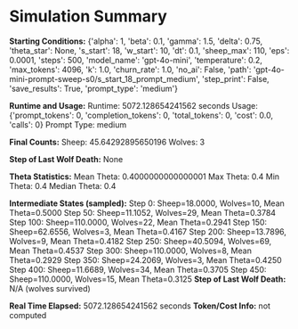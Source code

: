 # Simulation Summary

**Starting Conditions:**
{'alpha': 1, 'beta': 0.1, 'gamma': 1.5, 'delta': 0.75, 'theta_star': None, 's_start': 18, 'w_start': 10, 'dt': 0.1, 'sheep_max': 110, 'eps': 0.0001, 'steps': 500, 'model_name': 'gpt-4o-mini', 'temperature': 0.2, 'max_tokens': 4096, 'k': 1.0, 'churn_rate': 1.0, 'no_ai': False, 'path': 'gpt-4o-mini-prompt-sweep-s0/s_start_18_prompt_medium', 'step_print': False, 'save_results': True, 'prompt_type': 'medium'}

**Runtime and Usage:**
Runtime: 5072.128654241562 seconds
Usage: {'prompt_tokens': 0, 'completion_tokens': 0, 'total_tokens': 0, 'cost': 0.0, 'calls': 0}
Prompt Type: medium

**Final Counts:**
Sheep: 45.64292895650196
Wolves: 3

**Step of Last Wolf Death:**
None

**Theta Statistics:**
Mean Theta: 0.4000000000000001
Max Theta: 0.4
Min Theta: 0.4
Median Theta: 0.4

**Intermediate States (sampled):**
Step 0: Sheep=18.0000, Wolves=10, Mean Theta=0.5000
Step 50: Sheep=11.1052, Wolves=29, Mean Theta=0.3784
Step 100: Sheep=110.0000, Wolves=22, Mean Theta=0.2941
Step 150: Sheep=62.6556, Wolves=3, Mean Theta=0.4167
Step 200: Sheep=13.7896, Wolves=9, Mean Theta=0.4182
Step 250: Sheep=40.5094, Wolves=69, Mean Theta=0.4537
Step 300: Sheep=110.0000, Wolves=8, Mean Theta=0.2929
Step 350: Sheep=24.2069, Wolves=3, Mean Theta=0.4250
Step 400: Sheep=11.6689, Wolves=34, Mean Theta=0.3705
Step 450: Sheep=110.0000, Wolves=15, Mean Theta=0.3125
**Step of Last Wolf Death:** N/A (wolves survived)

**Real Time Elapsed:** 5072.128654241562 seconds
**Token/Cost Info:** not computed